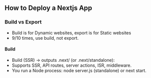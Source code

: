 ## How to Deploy a Nextjs App

### Build vs Export
  - Build is for Dynamic websites, export is for Static websites
  - 9/10 times, use build, not export.

#### Build
  - Build (SSR) → outputs .next/ (or .next/standalone):
  - Supports SSR, API routes, server actions, ISR, middleware.
  - You run a Node process: node server.js (standalone) or next start.


